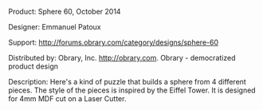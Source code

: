 Product: Sphere 60, October 2014

Designer: Emmanuel Patoux

Support:  http://forums.obrary.com/category/designs/sphere-60

Distributed by:  Obrary, Inc.  http://obrary.com.  Obrary - democratized product design

Description:
Here's a kind of puzzle that builds a sphere from 4 different pieces. The style of the pieces is inspired by the Eiffel Tower.  It is designed for 4mm MDF cut on a Laser Cutter.